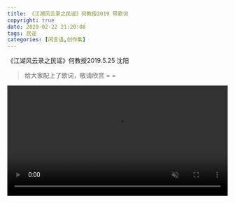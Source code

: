 ```yaml
---
title: 《江湖风云录之民谣》何教授2019 带歌词
copyright: true
date: 2020-02-22 21:20:08
tags: 民谣
categories: [闲言语,创作集]
---
```


《江湖风云录之民谣》何教授2019.5.25 沈阳  
> 给大家配上了歌词，敬请欣赏 = =


<video src="http://cdn.ghostsf.com/%E6%B1%9F%E6%B9%96%E9%A3%8E%E4%BA%91%E5%BD%95%E4%B9%8B%E6%B0%91%E8%B0%A3.mp4" autoplay="autoplay" muted="muted" id="video" loop="loop" style="width:100%"></video>

<!--more-->